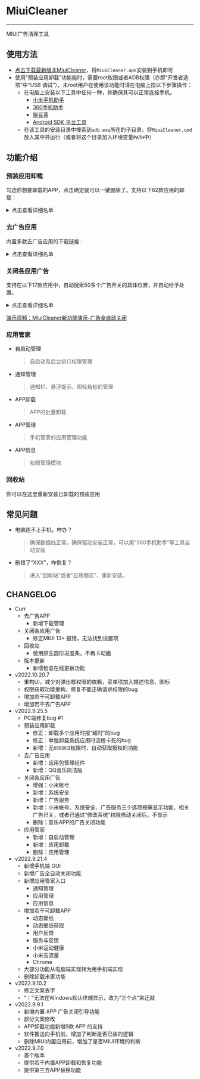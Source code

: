 # MiuiCleaner
----
MIUI广告清理工具

## 使用方法

- [点击下载最新版本MiuiCleaner](https://github.com/gucong3000/MiuiCleaner/releases/latest)，将`MiuiCleaner.apk`安装到手机即可
- 使用“预装应用卸载”功能能时，需要root权限或者ADB权限（亦即“开发者选项”中“USB 调试”），未root用户在使用该功能时请在电脑上按以下步骤操作：
	- 在电脑上安装以下工具中任何一种，并确保其可以正常连接手机。
		- [小米手机助手](http://zhushou.xiaomi.com/)
		- [360手机助手](https://sj.360.cn/)
		- [豌豆荚](https://www.wandoujia.com/)
		- [Android SDK 平台工具](https://developer.android.google.cn/studio/releases/platform-tools?hl=zh-cn)
	- 在该工具的安装目录中搜索到`adb.exe`所在的子目录，将`MiuiCleaner.cmd`放入其中并运行（或者将这个目录加入环境变量`PATH`中）

## 功能介绍
### 预装应用卸载

勾选你想要卸载的APP，点击确定就可以一键删除了。支持以下62款应用的卸载：
<details>
<summary>点击查看详细名单</summary>

- APP 外置开屏广告
	- 广告分析
	- 小米系统广告解决方案（智能服务）
- 桌面广告 APP
	- 智能助理（负一屏）
	- 信息助手（负一屏）
	- 智能出行
	- 内容中心（趣看看）
	- 百度搜索框
	- 桌面搜索框（搜索/全局搜索）
	- 桌面搜索框（Google）
- 过时的 APP
	- 悬浮球
	- 小米闻声
	- 智慧生活
- 影音类 APP
	- 音乐
	- Mi Video
	- 小米视频
	- 腾讯视频小米版
	- 爱奇艺播放器
- 天气
	- 小米天气
- 支付、电商、理财类 APP
	- 小米商城
	- 小米商城系统组件（电商助手）
	- 小米钱包
	- 米币支付
	- 小米支付
	- 小米卡包
	- 小米金融（天星金融）
	- 小米金融（天星金融）- 安全组件
	- 小米金服安全组件
	- 银联可信服务安全组件小米版
- 低使用频率 APP
	- 小米换机
	- 小米社区
	- 用户反馈
	- KLO bug反馈
	- 服务与反馈
	- 我的服务
	- 小米画报
	- 动态壁纸
	- 动态壁纸获取
	- 壁纸备份
	- 壁纸编辑器
	- 收音机（蜻蜓FM）
	- WPS Office Lite
	- 阅读（番茄免费小说）
	- 阅读（多看阅读器）
	- 小米运动健康
- 浏览器
	- 小米浏览器
	- 小米浏览器（国际版）
	- Chrome
- 内置输入法
	- 百度输入法-小米版
	- 搜狗输入法-小米版
	- 讯飞输入法-小米版
	- 小米安全键盘
- 小米游戏中心
	- 游戏中心（旧版）
	- 游戏中心
	- 游戏服务
	- 游戏中心 - pad 版
	- Joyose
- SIM 卡应用
	- 小米移动
	- 全球上网
	- 小米云流量
	- 全球上网工具插件
	- SIM卡应用
- 快应用
	- 快应用中心
	- 快应用服务框架
- 语音助手
	- 语音唤醒
	- 小爱语音(小爱同学)
	- 小爱视觉（扫一扫）
	- 小爱翻译
	- 小爱通话（AI虚拟助手）
</details>

### 去广告应用

内置多款去广告应用的下载链接：
<details>
<summary>点击查看详细名单</summary>

- [李跳跳](https://www.123pan.com/s/A6cA-edAJh)
	> 广告自动跳过工具
- [Edge](https://www.coolapk.com/apk/com.microsoft.emmx)
	> 广告可关，可与Windows的Edge互动，有网页广告屏蔽功能
- [小米浏览器](https://com-globalbrowser.cn.aptoide.com/app)
	> 国际版，广告可关，有网页广告屏蔽功能
- [讯飞输入法](https://423down.lanzouv.com/b0f24av5i)
	> Google Play版，无广告
- 软件包安装程序
	> Google版，代替MIUI的“应用包管理程序”，无广告和审查功能
- [应用包管理组件](https://zisu.lanzoum.com/iI7LGwn5xjc)
	> MIUI软件包安装程序v3.8.0，不含“纯净模式”
- [QQ音乐简洁版](https://www.coolapk.com/apk/com.tencent.qqmusiclite)
	> MIUI 音乐APP套壳的产品
- [Holi 天气](https://www.coolapk.com/apk/com.joe.holi)
	> 无广告，体较小，更漂亮，替代“小米天气”
- [ES文件浏览器](https://423down.lanzouv.com/b0f1d7s2h)
	> 修改版，去广告，代替“小米视频”和“小米音乐”
- [WPS Office Lite](https://www.32r.com/app/109976.html)
	> 国际版，无广告，替代“文档查看器”
- [知乎](https://423down.lanzouo.com/b0f2lkafe)
	> 集成“知了”，可在“知了”中关闭所有广告
- [哔哩哔哩](https://423down.lanzouv.com/b0f1gksne)
	> 集成“哔哩漫游”，可在“哔哩漫游”中关闭所有广告（需点击其版本号7次）
- [优酷视频](https://423down.lanzouv.com/b0f1avpib)
	> 修改版，去广告
- [百度贴吧](https://423down.lanzouv.com/b0f1b6q8d)
	> 修改版，去广告
- [酷安](https://423down.lanzouv.com/b0f2uzq2b)
	> 应用商店，修改版，去广告
- [AppShare](https://appshare.muge.info/)
	> 应用商店，可下载MIUI国际版中提取的APP

</details>

### 关闭各应用广告

支持在以下17款应用中，自动搜索50多个广告开关的具体位置，并自动给予处置。
<details>
<summary>点击查看详细名单</summary>

- 小米帐号
	- 关于小米帐号
		- 系统广告
			- 系统工具广告：`关闭`
- 系统安全
	- 加入“用户体验改进计划”：`关闭`
	- 自动发送诊断数据：`关闭`
	- 广告服务
		- 个性化广告推荐：`关闭`
	- 网页链接调用服务
		- 网页链接调用服务：`关闭`
- 手机管家
	- 在通知栏显示：`关闭`
	- 在线服务：`关闭`
	- 隐私设置
		- 仅在WLAN下推荐：`打开`
		- 个性化推荐：`关闭`
- 应用管理
	- 资源推荐：`关闭`
- 垃圾清理
	- 扫描内存：`关闭`
	- 推荐内容：`关闭`
	- 仅在WLAN下推荐：`打开`
- 应用商店
	- 通知设置
		- 新手帮助：`关闭`
		- 应用更新通知：`关闭`
		- 点赞消息：`关闭`
		- 评论消息：`关闭`
	- 通知栏快捷入口：`关闭`
	- 隐私设置
		- 个性化服务
			- 个性化服务：`关闭`
	- 功能设置
		- 显示福利活动：`关闭`
- 下载管理
	- 信息流设置
		- 仅在WLAN下加载：`打开`
		- 资源推荐：`关闭`
		- 热榜推荐：`关闭`
- 日历
	- 功能设置
		- 显示天气服务：`关闭`
	- 用户体验计划
		- 内容推广：`关闭`
- 时钟
	- 更多闹钟设置
		- 显示生活早报：`关闭`
- 小米社区
	- 隐私管理
		- 详情页相似推荐：`关闭`
		- 个性化广告：`关闭`
		- 信息流推荐：`关闭`
	- 关闭私信消息提醒：`打开`
- 小米天气
	- 用户体验计划
		- 天气视频卡片：`关闭`
		- 内容推广：`关闭`
- 小米视频
	- 隐私设置
		- 个性化内容推荐：`关闭`
		- 个性化广告推荐：`关闭`
	- 消息与推送
		- 未读消息提醒：`关闭`
		- 接收小米推送：`关闭`
	- 其他
		- 在线服务：`关闭`
- 音乐
	- 在线内容服务：`关闭`
- 小爱语音
	- 隐私管理
		- 隐私设置
			- 加入用户体验改进计划：`关闭`
			- 小爱技巧推送服务：`关闭`
			- 个性化推荐：`关闭`
			- 个性化广告推荐：`关闭`
- 搜索
	- 搜索快捷方式
		- 桌面搜索框：`关闭`
	- 首页展示模块
		- 热搜榜单
			- 热搜榜s：`关闭`
		- 搜索提示词：`关闭`
	- 搜索项
		- 搜索精选：`关闭`
	- 网站广告过滤：`打开`
- 浏览器
	- 主页设置
		- 简洁版：`打开`
		- 宫格位推送：`关闭`
	- 隐私防护
		- 广告过滤
			- 广告过滤：`打开`
	- 消息通知管理
		- 接收消息通知：`关闭`
- 小米浏览器
	- 首页设置
		- 简洁版：`打开`
	- 隐私保护
		- 广告过滤
			- 广告过滤：`打开`
	- 高级
		- 浏览器广告：`关闭`
	- 通知栏快捷入口：`关闭`
	- Facebook快捷通知：`关闭`

</details>

[演示视频：MiuiCleaner新功能演示-广告全自动关闭](https://www.zhihu.com/zvideo/1555993019102552064)
### 应用管家

- 自启动管理
	> 自启动及后台运行权限管理
- 通知管理
	> 通知栏、悬浮提示、图标角标的管理
- APP卸载
	> APP的批量卸载
- APP管理
	> 手机管家的应用管理功能
- APP信息
	> 权限管理模块

### 回收站

你可以在这里重新安装已卸载的预装应用

## 常见问题
- 电脑连不上手机，咋办？
	> 确保数据线正常，确保驱动安装正常，可以用“360手机助手”等工具自动安装
- 删错了“XXX”，咋恢复？
	> 进入“回收站”或者“应用商店”，重新安装。

## CHANGELOG
- Curr
	- 去广告APP
		- 新增下载管理
	- 关闭各应用广告
		- 修正MIUI 13+ 报错，无法找到设置项
	- 回收站
		- 使用原生圆形进度条，不再卡动画
	- 版本更新
		- 新增检查在线更新功能
- v2022.10.20.7
	- 重构UI，减少对弹出框权限的依赖，菜单项加入描述信息、图标
	- 权限获取功能重构，修复不能正确请求权限的bug
	- 增加若干可卸载APP
	- 增加若干去广告APP
- v2022.9.25.5
	- PC端修复bug #1
	- 预装应用卸载
		- 修正：卸载多个应用时报“超时”的bug
		- 修正：单独卸载系统应用时流程卡死的bug
		- 新增：无`USB调试`权限时，自动获取授权的功能
	- 去广告应用
		- 新增：应用包管理组件
		- 新增：QQ音乐简洁版
	- 关闭各应用广告
		- 增强：小米帐号
		- 新增：系统安全
		- 新增：广告服务
		- 新增：小米帐号、系统安全、广告服务三个选项按需显示功能、相关广告已关，或者已通过“修改系统”权限自动关闭后，不显示
		- 删除：音乐APP的广告关闭功能
	- 应用管家
		- 新增：自启动管理
		- 新增：应用卸载
		- 删除：应用管理
- v2022.9.21.4
	- 新增手机端 GUI
	- 新增广告全自动关闭功能
	- 新增应用管家入口
		- 通知管理
		- 应用管理
		- 应用信息
	- 增加若干可卸载APP
		- 动态壁纸
		- 动态壁纸获取
		- 用户反馈
		- 服务与反馈
		- 小米运动健康
		- 小米云流量
		- Chrome
	- 大部分功能从电脑端实现转为用手机端实现
	- 删除卸载米家功能
- v2022.9.10.2
	- 修正文案丢字
	- “⋮”无法在Windows默认终端显示，改为“三个点”来迁就
- v2022.9.9.1
	- 新增内置 APP 广告关闭引导功能
	- 部分文案修改
	- APP卸载功能新增9款 APP 的支持
	- 软件推送向手机前，增加了判断是否已装的逻辑
	- 删除MIUI内置应用前，增加了是否MIUI环境的判断
- v2022.9.7.0
	- 首个版本
	- 提供若干内置APP卸载和恢复功能
	- 提供第三方APP替换功能
